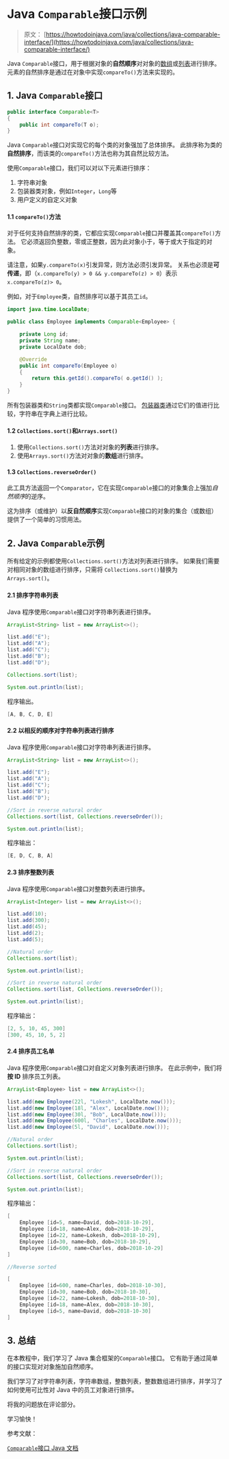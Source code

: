# Java `Comparable`接口示例

> 原文： [https://howtodoinjava.com/java/collections/java-comparable-interface/](https://howtodoinjava.com/java/collections/java-comparable-interface/)

Java `Comparable`接口，用于根据对象的**自然顺序**对对象的[数组](https://howtodoinjava.com/java-array/)或[列表](https://howtodoinjava.com/java-arraylist/)进行排序。 元素的自然排序是通过在对象中实现`compareTo()`方法来实现的。

## 1\. Java `Comparable`接口

```java
public interface Comparable<T> 
{
	public int compareTo(T o);
}

```

Java `Comparable`接口对实现它的每个类的对象强加了总体排序。 此排序称为类的**自然排序**，而该类的`compareTo()`方法也称为其自然比较方法。

使用`Comparable`接口，我们可以对以下元素进行排序：

1.  字符串对象
2.  包装器类对象，例如`Integer`，`Long`等
3.  用户定义的自定义对象

#### 1.1 `compareTo()`方法

对于任何支持自然排序的类，它都应实现`Comparable`接口并覆盖其`compareTo()`方法。 它必须返回负整数，零或正整数，因为此对象小于，等于或大于指定的对象。

请注意，如果`y.compareTo(x)`引发异常，则方法必须引发异常。 关系也必须是**可传递**，即（`x.compareTo(y) > 0 && y.compareTo(z) > 0`）表示`x.compareTo(z)> 0`。

例如，对于`Employee`类，自然排序可以基于其员工`id`。

```java
import java.time.LocalDate;

public class Employee implements Comparable<Employee> {

    private Long id;
    private String name;
    private LocalDate dob;

    @Override
    public int compareTo(Employee o) 
    {
        return this.getId().compareTo( o.getId() );
    }
}

```

所有包装器类和`String`类都实现`Comparable`接口。 [包装器类](https://howtodoinjava.com/java/basics/java-wrapper-classes/)通过它们的值进行比较，字符串在字典上进行比较。

#### 1.2 `Collections.sort()`和`Arrays.sort()`

1.  使用`Collections.sort()`方法对对象的**列表**进行排序。
2.  使用`Arrays.sort()`方法对对象的**数组**进行排序。

#### 1.3 `Collections.reverseOrder()`

此工具方法返回一个`Comparator`，它在实现`Comparable`接口的对象集合上强加*自然顺序*的逆序。

这为排序（或维护）以**反自然顺序**实现`Comparable`接口的对象的集合（或数组）提供了一个简单的习惯用法。

## 2\. Java `Comparable`示例

所有给定的示例都使用`Collections.sort()`方法对列表进行排序。 如果我们需要对相同对象的数组进行排序，只需将 `Collections.sort()`替换为`Arrays.sort()`。

#### 2.1 排序字符串列表

Java 程序使用`Comparable`接口对字符串列表进行排序。

```java
ArrayList<String> list = new ArrayList<>();

list.add("E");
list.add("A");
list.add("C");
list.add("B");
list.add("D");

Collections.sort(list);

System.out.println(list);

```

程序输出。

```java
[A, B, C, D, E]

```

#### 2.2 以相反的顺序对字符串列表进行排序

Java 程序使用`Comparable`接口对字符串列表进行排序。

```java
ArrayList<String> list = new ArrayList<>();

list.add("E");
list.add("A");
list.add("C");
list.add("B");
list.add("D");

//Sort in reverse natural order
Collections.sort(list, Collections.reverseOrder());

System.out.println(list);

```

程序输出：

```java
[E, D, C, B, A]

```

#### 2.3 排序整数列表

Java 程序使用`Comparable`接口对整数列表进行排序。

```java
ArrayList<Integer> list = new ArrayList<>();

list.add(10);
list.add(300);
list.add(45);
list.add(2);
list.add(5);

//Natural order
Collections.sort(list);

System.out.println(list);

//Sort in reverse natural order
Collections.sort(list, Collections.reverseOrder());

System.out.println(list);

```

程序输出：

```java
[2, 5, 10, 45, 300]
[300, 45, 10, 5, 2]

```

#### 2.4 排序员工名单

Java 程序使用`Comparable`接口对自定义对象列表进行排序。 在此示例中，我们将**按 ID** 排序员工列表。

```java
ArrayList<Employee> list = new ArrayList<>();

list.add(new Employee(22l, "Lokesh", LocalDate.now()));
list.add(new Employee(18l, "Alex", LocalDate.now()));
list.add(new Employee(30l, "Bob", LocalDate.now()));
list.add(new Employee(600l, "Charles", LocalDate.now()));
list.add(new Employee(5l, "David", LocalDate.now()));

//Natural order
Collections.sort(list);

System.out.println(list);

//Sort in reverse natural order
Collections.sort(list, Collections.reverseOrder());

System.out.println(list);

```

程序输出：

```java
[
	Employee [id=5, name=David, dob=2018-10-29], 
	Employee [id=18, name=Alex, dob=2018-10-29], 
	Employee [id=22, name=Lokesh, dob=2018-10-29], 
	Employee [id=30, name=Bob, dob=2018-10-29], 
	Employee [id=600, name=Charles, dob=2018-10-29]
]

//Reverse sorted

[
	Employee [id=600, name=Charles, dob=2018-10-30], 
	Employee [id=30, name=Bob, dob=2018-10-30], 
	Employee [id=22, name=Lokesh, dob=2018-10-30], 
	Employee [id=18, name=Alex, dob=2018-10-30], 
	Employee [id=5, name=David, dob=2018-10-30]
]

```

## 3\. 总结

在本教程中，我们学习了 Java 集合框架的`Comparable`接口。 它有助于通过简单的接口实现对对象施加自然顺序。

我们学习了对字符串列表，字符串数组，整数列表，整数数组进行排序，并学习了如何使用可比性对 Java 中的员工对象进行排序。

将我的问题放在评论部分。

学习愉快！

参考文献：

[`Comparable`接口 Java 文档](https://docs.oracle.com/javase/8/docs/api/java/lang/Comparable.html)